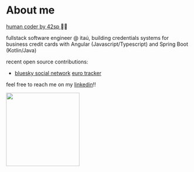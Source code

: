 # About me

<p><a href="https://profile.intra.42.fr/users/etachott" target="_blank"><bold>human coder by 42sp</bold> </a>👨‍🚀</p>
<p>fullstack software engineer @ itaú, building credentials systems for business credit cards with Angular (Javascript/Typescript) and Spring Boot (Kotlin/Java)</p>
<p>recent open source contributions:
<ul>
  <li>
    <a href="https://github.com/bluesky-social/social-app">bluesky social network</a>
    <a href="https://github.com/0xEDU/euro-tracker">euro tracker</a>
  </li>
</ul>
</p>
<p>feel free to reach me on my <a href="https://linkedin.com/in/edutctt/">linkedin</a>!!</p>
<img height="200em" src="https://github-readme-stats.vercel.app/api?username=0xEDU&show_icons=true&theme=transparent&include_all_commits=true&count_private=true"/>
